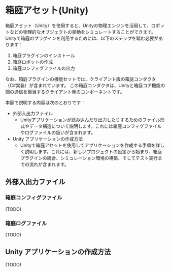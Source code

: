 # 箱庭アセット(Unity)

箱庭アセット（Unity）を使用すると、Unityの物理エンジンを活用して、ロボットなどの物理的なオブジェクトの挙動をシミュレートすることができます。
Unityで箱庭のプラグインを利用するためには、以下のステップを踏む必要があります：

1. 箱庭プラグインのインストール
2. 箱庭ロボットの作成
3. 箱庭コンフィグファイルの出力

なお、箱庭プラグインの機能セットでは、クライアント版の箱庭コンダクタ（C#実装）が含まれています。
この箱庭コンダクタは、Unityと箱庭コア機能の間の通信を担当するクライアント側のコンポーネントです。

本節で説明する内容は次のとおりです：

* 外部入出力ファイル
  * Unityアプリケーションが読み込んだり出力したりするためのファイル形式やデータ構造について説明します。これには箱庭コンフィグファイルやログファイルの扱いが含まれます。
* Unity アプリケーションの作成方法
  * Unityで箱庭アセットを使用してアプリケーションを作成する手順を詳しく説明します。これには、新しいプロジェクトの設定から始まり、箱庭プラグインの統合、シミュレーション環境の構築、そしてテスト実行までの流れが含まれます。

## 外部入出力ファイル

### 箱庭コンフィグファイル

(TODO)

### 箱庭ログファイル

(TODO)

## Unity アプリケーションの作成方法

(TODO)



